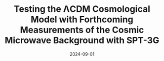 ---
title: "Testing the ΛCDM Cosmological Model with Forthcoming Measurements of the Cosmic Microwave Background with SPT-3G"
collection: "publications"
category: "co_papers"
permalink: /publications/2024ApJ9734P
link: https://ui.adsabs.harvard.edu/abs/2024ApJ...973....4P/abstract
date: 2024-09-01
venue: "The Astrophysical Journal"
citation: "Prabhu, K., Raghunathan, S., Millea, M., et al. (2024), The Astrophysical Journal, 973, 4."
---